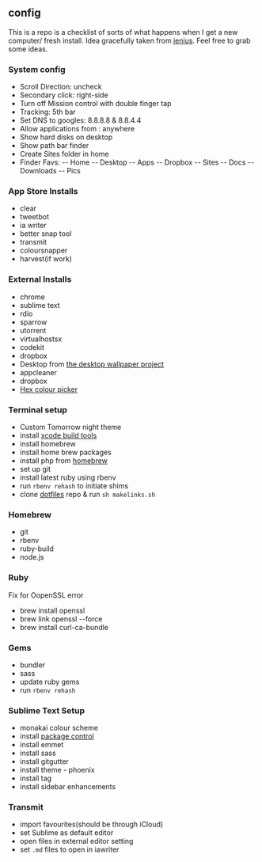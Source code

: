 ## config
This is a repo is a checklist of sorts of what happens when I get a new computer/ fresh install. Idea gracefully taken from [jenius](https://github.com/jenius/config). Feel free to grab some ideas.

### System config
- Scroll Direction: uncheck
- Secondary click: right-side
- Turn off Mission control with double finger tap
- Tracking: 5th bar
- Set DNS to googles: 8.8.8.8 & 8.8.4.4
- Allow applications from : anywhere
- Show hard disks on desktop
- Show path bar finder
- Create Sites folder in home
- Finder Favs: 
-- Home
-- Desktop
-- Apps
-- Dropbox
-- Sites
-- Docs
-- Downloads
-- Pics

### App Store Installs
- clear
- tweetbot
- ia writer
- better snap tool
- transmit
- coloursnapper
- harvest(if work)

### External Installs
- chrome
- sublime text
- rdio
- sparrow
- utorrent
- virtualhostsx
- codekit
- dropbox
- Desktop from [the desktop wallpaper project](http://www.thefoxisblack.com/category/the-desktop-wallpaper-project/)
- appcleaner
- dropbox
- [Hex colour picker](http://wafflesoftware.net/hexpicker/)

### Terminal setup
- Custom Tomorrow night theme
- install [xcode build tools](https://developer.apple.com/downloads/index.action)
- install homebrew
- install home brew packages
- install php from [homebrew](https://github.com/josegonzalez/homebrew-php#installation) 
- set up git
- install latest ruby using rbenv
- run `rbenv rehash` to initiate shims
- clone [dotfiles](https://github.com/samjbmason/dotfiles) repo & run `sh makelinks.sh`


### Homebrew 
- git
- rbenv
- ruby-build
- node.js

### Ruby
Fix for OopenSSL error
- brew install openssl
- brew link openssl --force
- brew install curl-ca-bundle

### Gems
- bundler
- sass
- update ruby gems
- run `rbenv rehash`

### Sublime Text Setup
- monakai colour scheme
- install [package control](http://wbond.net/sublime_packages/package_control/installation)
- install emmet
- install sass
- install gitgutter
- install theme - phoenix
- install tag
- install sidebar enhancements

### Transmit
- import favourites(should be through iCloud)
- set Sublime as default editor
- open files in external editor setting
- set `.md` files to open in iawriter
